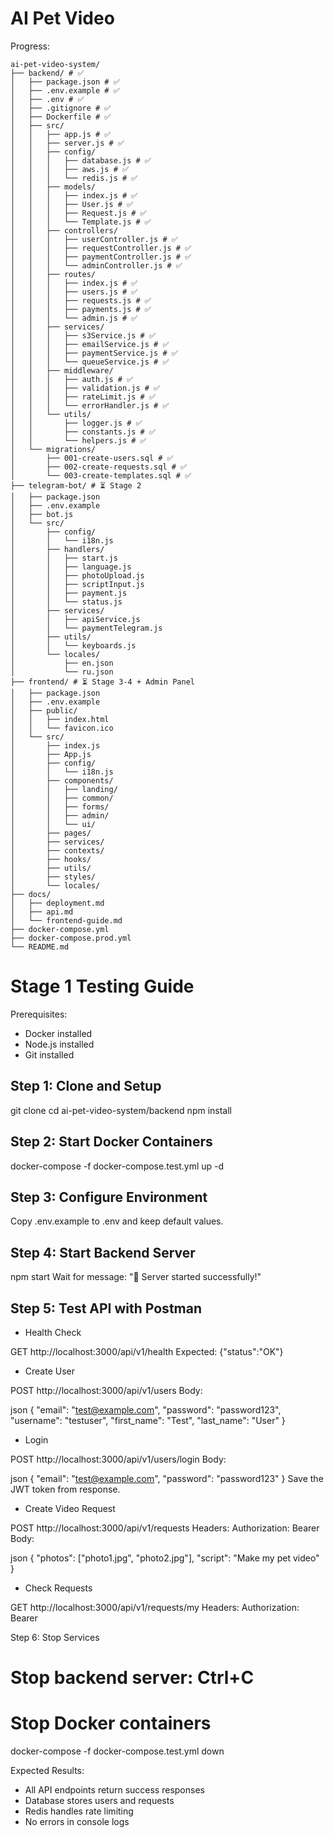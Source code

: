 # AI Pet Video

Progress:

```text
ai-pet-video-system/
├── backend/ # ✅
│   ├── package.json # ✅
│   ├── .env.example # ✅
│   ├── .env # ✅
│   ├── .gitignore # ✅
│   ├── Dockerfile # ✅
│   ├── src/
│   │   ├── app.js # ✅
│   │   ├── server.js # ✅
│   │   ├── config/
│   │   │   ├── database.js # ✅
│   │   │   ├── aws.js # ✅
│   │   │   └── redis.js # ✅
│   │   ├── models/
│   │   │   ├── index.js # ✅
│   │   │   ├── User.js # ✅
│   │   │   ├── Request.js # ✅
│   │   │   └── Template.js # ✅
│   │   ├── controllers/
│   │   │   ├── userController.js # ✅
│   │   │   ├── requestController.js # ✅
│   │   │   ├── paymentController.js # ✅
│   │   │   └── adminController.js # ✅
│   │   ├── routes/
│   │   │   ├── index.js # ✅
│   │   │   ├── users.js # ✅
│   │   │   ├── requests.js # ✅
│   │   │   ├── payments.js # ✅
│   │   │   └── admin.js # ✅
│   │   ├── services/
│   │   │   ├── s3Service.js # ✅
│   │   │   ├── emailService.js # ✅
│   │   │   ├── paymentService.js # ✅
│   │   │   └── queueService.js # ✅
│   │   ├── middleware/
│   │   │   ├── auth.js # ✅
│   │   │   ├── validation.js # ✅
│   │   │   ├── rateLimit.js # ✅
│   │   │   └── errorHandler.js # ✅
│   │   └── utils/
│   │       ├── logger.js # ✅
│   │       ├── constants.js # ✅
│   │       └── helpers.js # ✅
│   └── migrations/
│       ├── 001-create-users.sql # ✅
│       ├── 002-create-requests.sql # ✅
│       └── 003-create-templates.sql # ✅
├── telegram-bot/ # ⏳ Stage 2
│   ├── package.json
│   ├── .env.example
│   ├── bot.js
│   └── src/
│       ├── config/
│       │   └── i18n.js
│       ├── handlers/
│       │   ├── start.js
│       │   ├── language.js
│       │   ├── photoUpload.js
│       │   ├── scriptInput.js
│       │   ├── payment.js
│       │   └── status.js
│       ├── services/
│       │   ├── apiService.js
│       │   └── paymentTelegram.js
│       ├── utils/
│       │   └── keyboards.js
│       └── locales/
│           ├── en.json
│           └── ru.json
├── frontend/ # ⏳ Stage 3-4 + Admin Panel
│   ├── package.json
│   ├── .env.example
│   ├── public/
│   │   ├── index.html
│   │   └── favicon.ico
│   └── src/
│       ├── index.js
│       ├── App.js
│       ├── config/
│       │   └── i18n.js
│       ├── components/
│       │   ├── landing/
│       │   ├── common/
│       │   ├── forms/
│       │   ├── admin/
│       │   └── ui/
│       ├── pages/
│       ├── services/
│       ├── contexts/
│       ├── hooks/
│       ├── utils/
│       ├── styles/
│       └── locales/
├── docs/
│   ├── deployment.md
│   ├── api.md
│   └── frontend-guide.md
├── docker-compose.yml
├── docker-compose.prod.yml
└── README.md
```

# Stage 1 Testing Guide

Prerequisites:

- Docker installed
- Node.js installed
- Git installed

## Step 1: Clone and Setup

git clone <repository-url>
cd ai-pet-video-system/backend
npm install

## Step 2: Start Docker Containers

docker-compose -f docker-compose.test.yml up -d

## Step 3: Configure Environment

Copy .env.example to .env and keep default values.

## Step 4: Start Backend Server

npm start
Wait for message: "🚀 Server started successfully!"

## Step 5: Test API with Postman

- Health Check

GET http://localhost:3000/api/v1/health
Expected: {"status":"OK"}

- Create User

POST http://localhost:3000/api/v1/users
Body:

json
{
"email": "test@example.com",
"password": "password123",
"username": "testuser",
"first_name": "Test",
"last_name": "User"
}

- Login

POST http://localhost:3000/api/v1/users/login
Body:

json
{
"email": "test@example.com",
"password": "password123"
}
Save the JWT token from response.

- Create Video Request

POST http://localhost:3000/api/v1/requests
Headers: Authorization: Bearer <your-token>
Body:

json
{
"photos": ["photo1.jpg", "photo2.jpg"],
"script": "Make my pet video"
}

- Check Requests

GET http://localhost:3000/api/v1/requests/my
Headers: Authorization: Bearer <your-token>

Step 6: Stop Services

# Stop backend server: Ctrl+C

# Stop Docker containers

docker-compose -f docker-compose.test.yml down

Expected Results:

- All API endpoints return success responses
- Database stores users and requests
- Redis handles rate limiting
- No errors in console logs
